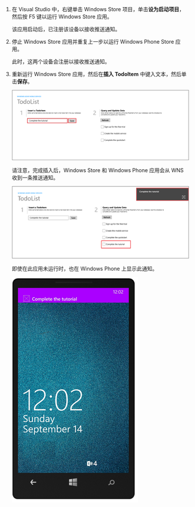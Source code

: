 ﻿
1. 在 Visual Studio 中，右键单击 Windows Store 项目，单击**设为启动项目**，然后按 F5 键以运行 Windows Store 应用。
	
	该应用启动后，已注册该设备以接收推送通知。

2. 停止 Windows Store 应用并重复上一步以运行 Windows Phone Store 应用。

	此时，这两个设备会注册以接收推送通知。

3. 重新运行 Windows Store 应用，然后在**插入 TodoItem** 中键入文本，然后单击**保存**。

   	![](./media/mobile-services-javascript-backend-windows-universal-test-push/mobile-quickstart-push1.png)

   	请注意，完成插入后，Windows Store 和 Windows Phone 应用会从 WNS 收到一条推送通知。

   	![](./media/mobile-services-javascript-backend-windows-universal-test-push/mobile-quickstart-push2.png)

	即使在此应用未运行时，也在 Windows Phone 上显示此通知。

   	![](./media/mobile-services-javascript-backend-windows-universal-test-push/mobile-quickstart-push5-wp8.png)

